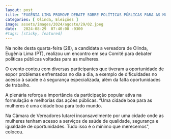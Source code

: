 ```yaml
---
layout: post
title: "EUGÊNIA LIMA PROMOVE DEBATE SOBRE POLÍTICAS PÚBLICAS PARA AS MULHERES DE OLINDA"
categories: [ Olinda, Eleições ]
image: assets/images/2024/agosto/29/02.jpeg
date:   2024-08-29  07:40:00 -0300
#tags: [sticky, featured]
---
```

Na noite desta quarta-feira (28), a candidata a vereadora de Olinda, Eugênia Lima (PT), realizou um encontro em seu Comitê para debater políticas públicas voltadas para as mulheres.

O evento contou com diversas participantes que tiveram a oportunidade de expor problemas enfrentados no dia a dia, a exemplo de dificuldades no acesso à saúde e à segurança especializada, além da falta oportunidades de trabalho.

A plenária reforça a importância da participação popular ativa na formulação e melhorias das ações públicas. “Uma cidade boa para as mulheres é uma cidade boa para todo mundo.

Na Câmara de Vereadores lutarei incansavelmente por uma cidade onde as mulheres tenham acesso a serviços de saúde de qualidade, segurança e igualdade de oportunidades. Tudo isso é o mínimo que merecemos", colocou.
